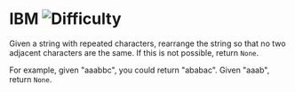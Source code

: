 # IBM ![Difficulty](https://img.shields.io/badge/-EASY-green)
	
Given a string with repeated characters, rearrange the string so that no two adjacent characters are the same. If this is not possible, return `None`.
	
For example, given "aaabbc", you could return "ababac". Given "aaab", return `None`.
	
